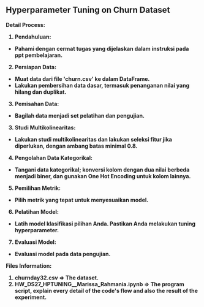 <h2><b>Hyperparameter Tuning on Churn Dataset</b></h2>

<b>Detail Process:<b>

1. Pendahuluan:
- Pahami dengan cermat tugas yang dijelaskan dalam instruksi pada ppt pembelajaran.
2. Persiapan Data:
- Muat data dari file 'churn.csv' ke dalam DataFrame.
- Lakukan pembersihan data dasar, termasuk penanganan nilai yang hilang dan duplikat.
3. Pemisahan Data:
- Bagilah data menjadi set pelatihan dan pengujian.
3. Studi Multikolinearitas:
- Lakukan studi multikolinearitas dan lakukan seleksi fitur jika diperlukan, dengan ambang batas minimal 0.8.
4. Pengolahan Data Kategorikal:
- Tangani data kategorikal; konversi kolom dengan dua nilai berbeda menjadi biner, dan gunakan One Hot Encoding untuk kolom lainnya.
5. Pemilihan Metrik:
- Pilih metrik yang tepat untuk menyesuaikan model.
6. Pelatihan Model:
- Latih model klasifikasi pilihan Anda. Pastikan Anda melakukan tuning hyperparameter.
7. Evaluasi Model:
- Evaluasi model pada data pengujian.


<b>Files Information:</b>
1. churnday32.csv => The dataset.
2. HW_DS27_HPTUNING__Marissa_Rahmania.ipynb => The program script, explain every detail of the code's flow and also the result of the experiment.
